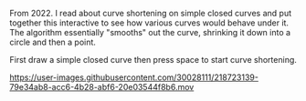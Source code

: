 From 2022. I read about curve shortening on simple closed curves and put together this interactive to see how various curves would behave under it. The algorithm essentially "smooths" out the curve, shrinking it down into a circle and then a point. 

First draw a simple closed curve then press space to start curve shortening. 

https://user-images.githubusercontent.com/30028111/218723139-79e34ab8-acc6-4b28-abf6-20e03544f8b6.mov
